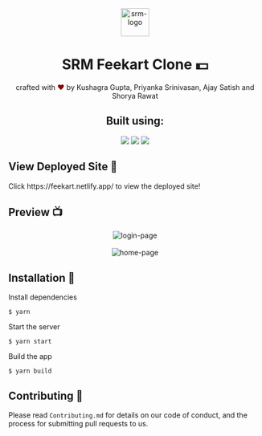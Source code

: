 <div align="center">
  <img alt="srm-logo" src="https://vectorlogoseek.com/wp-content/uploads/2019/03/srm-institute-of-science-and-technology-vector-logo.png" height="56" />
</div>

<h1 align="center">
SRM Feekart Clone 💵
</h1>

<p align="center">
crafted with <span style="color: #8b0000;">&hearts;</span> by Kushagra Gupta, Priyanka Srinivasan, Ajay Satish and Shorya Rawat
</p>

<h2 align="center">Built using: </h2>
<p align="center">
    <img src="https://img.shields.io/badge/React-20232A?style=for-the-badge&logo=react&logoColor=61DAFB" />
    <img src="https://img.shields.io/badge/Tailwind_CSS-38B2AC?style=for-the-badge&logo=tailwind-css&logoColor=white" />
    <img src="https://img.shields.io/badge/Visual_Studio_Code-0078D4?style=for-the-badge&logo=visual%20studio%20code&logoColor=white" />
</p>

## View Deployed Site 🚀
<p>Click https://feekart.netlify.app/ to view the deployed site!</p>

## Preview 📺

<div align="center">
  <img alt="login-page" src="https://user-images.githubusercontent.com/60519359/166749931-5829013c-63f1-466d-a84d-2acbcb8c6e5c.png" />
</div>
<br>
<div align="center">
  <img alt="home-page" src="https://user-images.githubusercontent.com/60519359/166750916-a4ed536e-68f0-4c52-ab84-6ad3887fc26c.png" />
</div>

## Installation 🔧

Install dependencies

```
$ yarn
```

Start the server

```
$ yarn start
```

Build the app

```
$ yarn build
```

## Contributing 🤝

Please read `Contributing.md` for details on our code of conduct, and the process for submitting pull requests to us.
